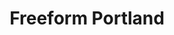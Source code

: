---
title: "Freeform Portland"
logo: freeformportland.svg
stream_url:
- [station, http://listen.freeformportland.org/stream, online]
description: "Freeform Portland is a nonprofit, independent, community-driven radio station broadcasting."
url: "https://www.freeformportland.org/"
support: "https://www.freeformportland.org/donate/"
location: Portland, US
play_time: 24/7
recommended: ['largetrousers']
---